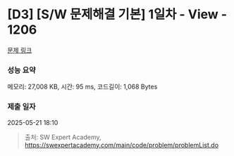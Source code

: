 # [D3] [S/W 문제해결 기본] 1일차 - View - 1206 

[문제 링크](https://swexpertacademy.com/main/code/problem/problemDetail.do?contestProbId=AV134DPqAA8CFAYh) 

### 성능 요약

메모리: 27,008 KB, 시간: 95 ms, 코드길이: 1,068 Bytes

### 제출 일자

2025-05-21 18:10



> 출처: SW Expert Academy, https://swexpertacademy.com/main/code/problem/problemList.do